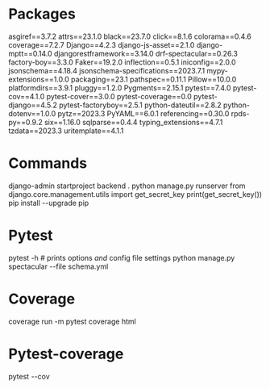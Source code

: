 # Packages

asgiref==3.7.2
attrs==23.1.0
black==23.7.0
click==8.1.6
colorama==0.4.6
coverage==7.2.7
Django==4.2.3
django-js-asset==2.1.0
django-mptt==0.14.0
djangorestframework==3.14.0
drf-spectacular==0.26.3
factory-boy==3.3.0
Faker==19.2.0
inflection==0.5.1
iniconfig==2.0.0
jsonschema==4.18.4
jsonschema-specifications==2023.7.1
mypy-extensions==1.0.0
packaging==23.1
pathspec==0.11.1
Pillow==10.0.0
platformdirs==3.9.1
pluggy==1.2.0
Pygments==2.15.1
pytest==7.4.0
pytest-cov==4.1.0
pytest-cover==3.0.0
pytest-coverage==0.0
pytest-django==4.5.2
pytest-factoryboy==2.5.1
python-dateutil==2.8.2
python-dotenv==1.0.0
pytz==2023.3
PyYAML==6.0.1
referencing==0.30.0
rpds-py==0.9.2
six==1.16.0
sqlparse==0.4.4
typing_extensions==4.7.1
tzdata==2023.3
uritemplate==4.1.1

# Commands

django-admin startproject backend .
python manage.py runserver
from django.core.management.utils import get_secret_key
print(get_secret_key())
pip install --upgrade pip

# Pytest

pytest -h # prints options _and_ config file settings
python manage.py spectacular --file schema.yml

# Coverage

coverage run -m pytest
coverage html

# Pytest-coverage

pytest --cov
